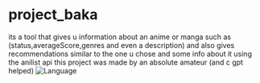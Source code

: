 # project_baka
its a tool that gives u information about an anime or manga such as (status,averageScore,genres and even a description) and also gives recommendations similar to the one u chose and some info about it using the anilist api
this project was made by an absolute amateur (and c gpt helped)
![Language](https://img.shields.io/github/languages/top/dory0w0/project_baka)
